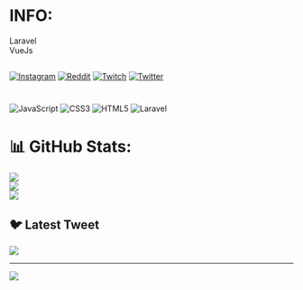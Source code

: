 # INFO:
Laravel<br>VueJs


##
[![Instagram](https://img.shields.io/badge/Instagram-%23E4405F.svg?logo=Instagram&logoColor=white)](https://instagram.com/p1aashish) [![Reddit](https://img.shields.io/badge/Reddit-%23FF4500.svg?logo=Reddit&logoColor=white)](https://reddit.com/user/p1aashish) [![Twitch](https://img.shields.io/badge/Twitch-%239146FF.svg?logo=Twitch&logoColor=white)](https://twitch.tv/snypeval) [![Twitter](https://img.shields.io/badge/Twitter-%231DA1F2.svg?logo=Twitter&logoColor=white)](https://twitter.com/sn1ype) 

# 
![JavaScript](https://img.shields.io/badge/javascript-%23323330.svg?style=for-the-badge&logo=javascript&logoColor=%23F7DF1E) ![CSS3](https://img.shields.io/badge/css3-%231572B6.svg?style=for-the-badge&logo=css3&logoColor=white) ![HTML5](https://img.shields.io/badge/html5-%23E34F26.svg?style=for-the-badge&logo=html5&logoColor=white) ![Laravel](https://img.shields.io/badge/laravel-%23FF2D20.svg?style=for-the-badge&logo=laravel&logoColor=white)
# 📊 GitHub Stats:
![](https://github-readme-stats.vercel.app/api?username=snyype&theme=dark&hide_border=false&include_all_commits=true&count_private=true)<br/>
![](https://github-readme-streak-stats.herokuapp.com/?user=snyype&theme=dark&hide_border=false)<br/>
![](https://github-readme-stats.vercel.app/api/top-langs/?username=snyype&theme=dark&hide_border=false&include_all_commits=true&count_private=true&layout=compact)

## 🐦 Latest Tweet
[![](https://gtce.itsvg.in/api?username=sn1ype)](https://github.com/VishwaGauravIn/github-twitter-card-embed)

---
[![](https://visitcount.itsvg.in/api?id=snyype&icon=2&color=0)](https://visitcount.itsvg.in)

<!-- Proudly created with GPRM ( https://gprm.itsvg.in ) -->
